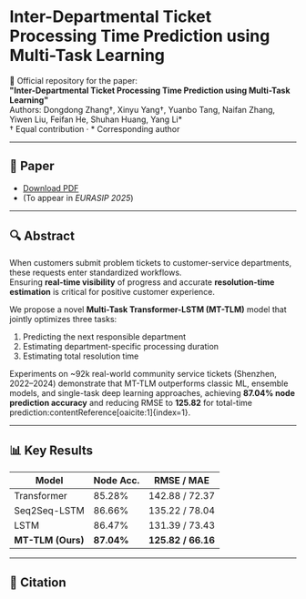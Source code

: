 # Inter-Departmental Ticket Processing Time Prediction using Multi-Task Learning

📄 Official repository for the paper:  
**"Inter-Departmental Ticket Processing Time Prediction using Multi-Task Learning"**  
Authors: Dongdong Zhang†, Xinyu Yang†, Yuanbo Tang, Naifan Zhang, Yiwen Liu, Feifan He, Shuhan Huang, Yang Li*  
† Equal contribution · * Corresponding author

---

## 📘 Paper
- [Download PDF](./https://github.com/ndyysheep/EURASIP2025_Poster/blob/main/Inter-Departmental%20Ticket%20Processing%20Time%20Prediction%20using%20Multi-Task%20Learning.pdf)  
- (To appear in *EURASIP 2025*)

---

## 🔍 Abstract
When customers submit problem tickets to customer-service departments, these requests enter standardized workflows.  
Ensuring **real-time visibility** of progress and accurate **resolution-time estimation** is critical for positive customer experience.  

We propose a novel **Multi-Task Transformer-LSTM (MT-TLM)** model that jointly optimizes three tasks:
1. Predicting the next responsible department  
2. Estimating department-specific processing duration  
3. Estimating total resolution time  

Experiments on ~92k real-world community service tickets (Shenzhen, 2022–2024) demonstrate that MT-TLM outperforms classic ML, ensemble models, and single-task deep learning approaches, achieving **87.04% node prediction accuracy** and reducing RMSE to **125.82** for total-time prediction:contentReference[oaicite:1]{index=1}.

---

## 📊 Key Results

| Model            | Node Acc. | RMSE / MAE |
|------------------|-----------|------------|
| Transformer      | 85.28%    | 142.88 / 72.37 |
| Seq2Seq-LSTM     | 86.66%    | 135.22 / 78.04 |
| LSTM             | 86.47%    | 131.39 / 73.43 |
| **MT-TLM (Ours)** | **87.04%** | **125.82 / 66.16** |

---

## 📌 Citation
